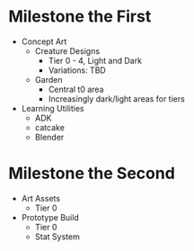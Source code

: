# Milestone the First #

  * Concept Art
    * Creature Designs
      * Tier 0 - 4, Light and Dark
      * Variations: TBD
    * Garden
      * Central t0 area
      * Increasingly dark/light areas for tiers
  * Learning Utilities
    * ADK
    * catcake
    * Blender
# Milestone the Second #

  * Art Assets
    * Tier 0
  * Prototype Build
    * Tier 0
    * Stat System